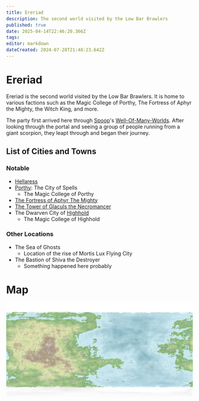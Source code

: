 ```yaml
---
title: Ereriad
description: The second world visited by the Low Bar Brawlers
published: true
date: 2025-04-14T22:46:20.366Z
tags: 
editor: markdown
dateCreated: 2024-07-28T21:48:23.642Z
---
```


# Ereriad

Ereriad is the second world visited by the Low Bar Brawlers. It is home to various factions such as the Magic College of Porthy, The Fortress of Aphyr the Mighty, the Witch King, and more.

The party first arrived here through [Spoop](/characters/spoops)'s [Well-Of-Many-Worlds](/items/Well-Of-Many-Worlds). After looking through the portal and seeing a group of people running from a giant scorpion, they leapt through and began their journey.

## List of Cities and Towns

### Notable
- [Hellaress](/locations/Ereriad/Hellaress)
- [Porthy](/locations/Ereriad/Porthy): The City of Spells  
  - The Magic College of Porthy
- [The Fortress of Aphyr The Mighty](/locations/Ereriad/The-Fortress-of-Aphyr-The-Mighty)
- [The Tower of Glaculs the Necromancer](/locations/Ereriad/The-Tower-of-Glaculs-the-Necromancer)
- The Dwarven City of [Highhold](/locations/Ereriad/Highhold)
  - The Magic College of Highhold
  
### Other Locations
- The Sea of Ghosts  
  - Location of the rise of Mortis Lux Flying City
- The Bastion of Shiva the Destroyer
  - Something happened here probably

# Map 

<img src="/maps/ereriad.png" class="img-fluid" alt="Mardun Map">